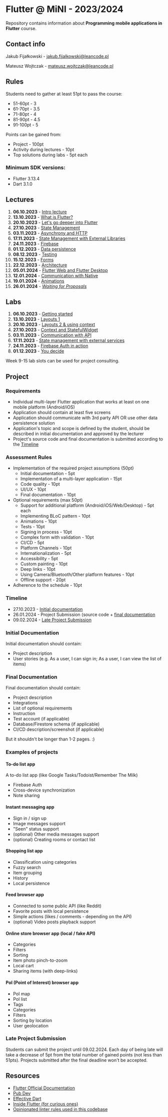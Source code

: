 # Flutter @ MiNI - 2023/2024
Repository contains information about **Programming mobile applications in Flutter** course.

## Contact info
Jakub Fijałkowski - jakub.fijalkowski@leancode.pl

Mateusz Wojtczak - mateusz.wojtczak@leancode.pl

## Rules
Students need to gather at least 51pt to pass the course:
- 51-60pt - 3
- 61-70pt - 3.5
- 71-80pt - 4
- 81-90pt - 4.5
- 91-100pt - 5

Points can be gained from:
- Project - 100pt
- Activity during lectures - 10pt
- Top solutions during labs - 5pt each

### Minimum SDK versions:
- Flutter 3.13.4
- Dart 3.1.0


## Lectures
1. **06.10.2023** - [Intro lecture](lectures/week1_lecture)
2. **13.10.2023** - [What is Flutter?](lectures/week2_lecture)
3. **20.10.2023** - [Let's go deeper into Flutter](lectures/week3_lecture)
4. **27.10.2023** - [State Management](lectures/week4_lecture)
5. **03.11.2023** - [Asynchrony and HTTP](lectures/week5_lecture)
6. **17.11.2023** - [State Management with External Libraries](lectures/week6_lecture)
7. **24.11.2023** - [Firebase](lectures/week7_lecture)
8. **01.12.2023** - [Data persistence](lectures/week8_lecture)
9. **08.12.2023** - [Testing](lectures/week9_lecture)
10. **15.12.2023** - [Forms](lectures/week10_lecture)
11. **22.12.2023** - [Architecture](lectures/week11_lecture)
12. **05.01.2024** - [Flutter Web and Flutter Desktop](lectures/week12_lecture)
13. **12.01.2024** - [Communication with Native](lectures/week13_lecture)
14. **19.01.2024** - [Animations](lectures/week14_lecture)
15. **26.01.2024** - [*Waiting for Proposals*]()


## Labs
1. **06.10.2023** - [Getting started](labs/week1_lab)
2. **13.10.2023** - [Layouts 1](labs/week2_lab)
3. **20.10.2023** - [Layouts 2 & using context](labs/week3_lab)
4. **27.10.2023** - [Context and StatefulWidget](labs/week4_lab)
5. **03.11.2023** - [Communication with API](labs/week5_lab)
6. **17.11.2023** - [State management with external services](labs/week6_lab)
7. **24.11.2023** - [Firebase Auth in action](labs/week7_lab)
8. **01.12.2023** - [You decide](labs/week8_lab)

Week 9-15 lab slots can be used for project consulting.

## Project

### Requirements
- Individual multi-layer Flutter application that works at least on one mobile platform (Android/iOS)
- Application should contain at least five screens
- Application should communicate with 3rd party API OR use other data persistence solution
- Application's topic and scope is defined by the student, should be described in initial documentation and approved by the lecturer
- Project's source code and final documentation is submitted according to the [Timeline](#timeline)

### Assessment Rules
- Implementation of the required project assumptions (50pt)
	- Initial documentation - 5pt
	- Implementation of a multi-layer application - 15pt
	- Code quality - 10pt
	- UI/UX - 10pt
	- Final documentation - 10pt
- Optional requirements (max 50pt)
	- Support for additional platform (Android/iOS/Web/Desktop) - 5pt each
	- Implementing BLoC pattern - 10pt
	- Animations - 10pt
	- Tests - 10pt
	- Signing in process - 10pt
	- Complex form with validation - 10pt
	- CI/CD - 5pt
	- Platform Channels - 10pt
	- Internationalization - 5pt
	- Accessibility - 5pt
	- Custom painting - 10pt
	- Deep links - 10pt
	- Using Camera/Bluetooth/Other platform features - 10pt
	- Offline support - 20pt
- Adherence to the schedule - 10pt


### Timeline
- 27.10.2023 - [Initial documentation](#initial-documentation)
- 26.01.2024 - Project Submission (source code + [final documentation](#final-documentation)
- 09.02.2024 - [Late Project Submission](#late-project-submission)

### Initial Documentation
Initial documentation should contain:
- Project description
- User stories (e.g. As a user, I can sign in; As a user, I can view the list of items)

### Final Documentation
Final documentation should contain:
- Project description
- Integrations
- List of optional requirements
- Instruction
- Test account (if applicable)
- Database/Firestore schema (if applicable)
- CI/CD description/screenshot (if applicable)

But it shouldn't be longer than 1-2 pages. :)

### Examples of projects
#### To-do list app
A to-do list app (like Google Tasks/Todoist/Remember The Milk)
- Firebase Auth
- Cross-device synchronization
- Note sharing

#### Instant messaging app
- Sign in / sign up
- Image messages support
- "Seen" status support
- (optional) Other media messages support
- (optional) Creating rooms or contact list

#### Shopping list app
- Classification using categories
- Fuzzy search
- Item grouping
- History
- Local persistence

#### Feed browser app
- Connected to some public API (like Reddit)
- Favorite posts with local persistence
- Simple actions (likes / comments - depending on the API)
- (optional) Video posts playback support

#### Online store browser app (local / fake API)
- Categories
- Filters
- Sorting
- Item photo pinch-to-zoom
- Local cart
- Sharing items (with deep-links)

#### PoI (Point of Interest) browser app
- PoI map
- PoI list
- Tags
- Categories
- Filters
- Sorting by location
- User geolocation

### Late Project Submission
Students can submit the project until 09.02.2024. Each day of being late will take a decrease of 5pt from the total number of gained points (not less than 51pts). Projects submitted after the final deadline won't be accepted.

## Resources
- [Flutter Official Documentation](https://flutter.dev/docs)
- [Pub Dev](https://pub.dev)
- [Effective Dart](https://dart.dev/guides/language/effective-dart)
- [Inside Flutter (for curious ones)](https://docs.flutter.dev/resources/inside-flutter)
- [Opinionated linter rules used in this codebase](https://github.com/leancodepl/flutter_corelibrary/tree/master/packages/leancode_lint)
